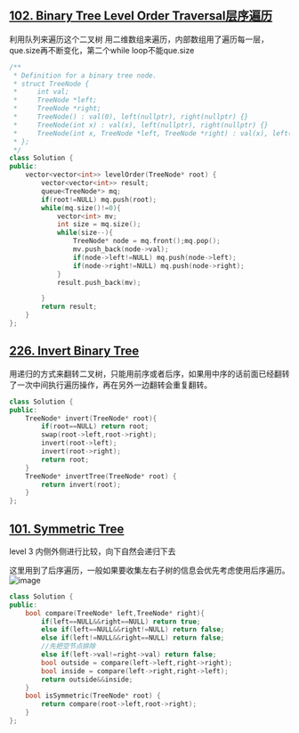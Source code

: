 ## [102. Binary Tree Level Order Traversal层序遍历](https://leetcode.cn/problems/binary-tree-level-order-traversal/)
利用队列来遍历这个二叉树
用二维数组来遍历，内部数组用了遍历每一层，que.size再不断变化，第二个while loop不能que.size
```CPP
/**
 * Definition for a binary tree node.
 * struct TreeNode {
 *     int val;
 *     TreeNode *left;
 *     TreeNode *right;
 *     TreeNode() : val(0), left(nullptr), right(nullptr) {}
 *     TreeNode(int x) : val(x), left(nullptr), right(nullptr) {}
 *     TreeNode(int x, TreeNode *left, TreeNode *right) : val(x), left(left), right(right) {}
 * };
 */
class Solution {
public:
    vector<vector<int>> levelOrder(TreeNode* root) {
        vector<vector<int>> result;
        queue<TreeNode*> mq;
        if(root!=NULL) mq.push(root);
        while(mq.size()!=0){
            vector<int> mv;
            int size = mq.size();
            while(size--){
                TreeNode* node = mq.front();mq.pop();
                mv.push_back(node->val);
                if(node->left!=NULL) mq.push(node->left);
                if(node->right!=NULL) mq.push(node->right);
            }
            result.push_back(mv);

        }
        return result;
    }
};
```
## [226. Invert Binary Tree](https://leetcode.cn/problems/invert-binary-tree/)
用递归的方式来翻转二叉树，只能用前序或者后序，如果用中序的话前面已经翻转了一次中间执行遍历操作，再在另外一边翻转会重复翻转。
```CPP
class Solution {
public:
    TreeNode* invert(TreeNode* root){
        if(root==NULL) return root;
        swap(root->left,root->right);
        invert(root->left);
        invert(root->right);
        return root;
    }
    TreeNode* invertTree(TreeNode* root) {
        return invert(root);
    }
};
```

## [101. Symmetric Tree](https://leetcode.cn/problems/symmetric-tree/)
level 3 内侧外侧进行比较，向下自然会递归下去

这里用到了后序遍历，一般如果要收集左右子树的信息会优先考虑使用后序遍历。
![image](https://github.com/YunfanLing/YunfanLing.github.io/assets/102476857/c604e57f-4721-42ec-8887-aacbafd70c50)
```CPP
class Solution {
public:
    bool compare(TreeNode* left,TreeNode* right){
        if(left==NULL&&right==NULL) return true;
        else if(left==NULL&&right!=NULL) return false;
        else if(left!=NULL&&right==NULL) return false;
        //先把空节点排除
        else if(left->val!=right->val) return false;
        bool outside = compare(left->left,right->right);
        bool inside = compare(left->right,right->left);
        return outside&&inside;
    }
    bool isSymmetric(TreeNode* root) {
        return compare(root->left,root->right);
    }
};
```


